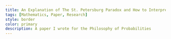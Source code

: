 ```yaml
---
title: An Explanation of The St. Petersburg Paradox and How to Interpret the Result
tags: [Mathematics, Paper, Research]
style: border
color: primary
description: A paper I wrote for the Philosophy of Probabilities
---
```


 <div id="adobe-dc-view" style="aspect-ratio: 0.9; width: 100%;"></div>
  <script type="text/javascript">
   document.addEventListener("adobe_dc_view_sdk.ready", function()
   { 
      var adobeDCView = new AdobeDC.View({clientId: "011232bf214649aa9f2b069e5d88822f", divId: "adobe-dc-view"});
      adobeDCView.previewFile(
     {
         content:  {location: {url: "/assets/paradox.pdf"}},
         metaData: {fileName: "paradox.pdf"}
     },
  {embedMode: "SIZED_CONTAINER",
   showDownloadPDF: false,
   showPrintPDF: false,
    showAnnotationTools: false
      }
);
   });
  </script>
